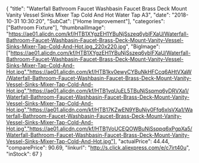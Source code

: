 {
	"title": "Waterfall Bathroom Faucet Washbasin Faucet Brass Deck Mount Vanity Vessel Sinks Mixer Tap Cold And Hot Water Tap A3",
	"date": "2018-10-31 10:30:20",
	"SubCat": ["Home Improvement"],
	"categories": ["Bathroom Fixture"],
	"thumbnailImage": "https://ae01.alicdn.com/kf/HTB1XYgzEH1YBuNjSszeq6yblFXaU/Waterfall-Bathroom-Faucet-Washbasin-Faucet-Brass-Deck-Mount-Vanity-Vessel-Sinks-Mixer-Tap-Cold-And-Hot.jpg_220x220.jpg",
	"BigImage": ["https://ae01.alicdn.com/kf/HTB1XYgzEH1YBuNjSszeq6yblFXaU/Waterfall-Bathroom-Faucet-Washbasin-Faucet-Brass-Deck-Mount-Vanity-Vessel-Sinks-Mixer-Tap-Cold-And-Hot.jpg","https://ae01.alicdn.com/kf/HTB1kv0ewyCYBuNkHFCcq6AHtVXaW/Waterfall-Bathroom-Faucet-Washbasin-Faucet-Brass-Deck-Mount-Vanity-Vessel-Sinks-Mixer-Tap-Cold-And-Hot.jpg","https://ae01.alicdn.com/kf/HTB1vqUuEL5TBuNjSspmq6yDRVXa1/Waterfall-Bathroom-Faucet-Washbasin-Faucet-Brass-Deck-Mount-Vanity-Vessel-Sinks-Mixer-Tap-Cold-And-Hot.jpg","https://ae01.alicdn.com/kf/HTB17KZwEN9YBuNjy0Ffq6xIsVXa1/Waterfall-Bathroom-Faucet-Washbasin-Faucet-Brass-Deck-Mount-Vanity-Vessel-Sinks-Mixer-Tap-Cold-And-Hot.jpg","https://ae01.alicdn.com/kf/HTB1VoUCEQOWBuNjSsppq6xPgpXa5/Waterfall-Bathroom-Faucet-Washbasin-Faucet-Brass-Deck-Mount-Vanity-Vessel-Sinks-Mixer-Tap-Cold-And-Hot.jpg"],
	"actualPrice": 44.44,
	"comparePrice": 90.69,
	"linkurl": "http://s.click.aliexpress.com/e/c7irt40u",
	"inStock": 67
}
